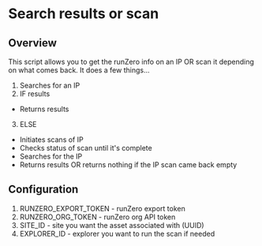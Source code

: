 # Search results or scan

## Overview

This script allows you to get the runZero info on an IP OR scan it depending on what comes back. It does a few things...

1. Searches for an IP
2. IF results

- Returns results

3. ELSE

- Initiates scans of IP
- Checks status of scan until it's complete
- Searches for the IP
- Returns results OR returns nothing if the IP scan came back empty

## Configuration

1. RUNZERO_EXPORT_TOKEN - runZero export token
2. RUNZERO_ORG_TOKEN - runZero org API token
3. SITE_ID - site you want the asset associated with (UUID)
4. EXPLORER_ID - explorer you want to run the scan if needed
